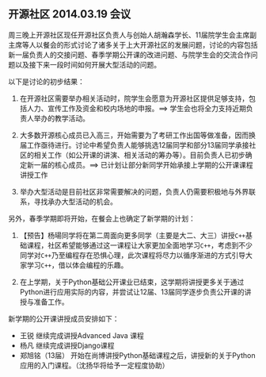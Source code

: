 ## 开源社区 2014.03.19 会议 ##

周三晚上开源社区现任开源社区负责人与创始人胡瀚森学长、11届院学生会主席副主席等人以餐会的形式讨论了诸多关于上大开源社区的发展问题，讨论的内容包括新一届负责人的交接问题、春季学期公开课的改进问题、与院学生会的交流合作问题以及接下来一段时间如何开展大型活动的问题。

以下是讨论的初步结果：

1. 在开源社区需要举办相关活动时，院学生会愿意为开源社区提供足够支持，包括人力、宣传工作及资金和校内场地的申报。==> 学生会也将全力支持近期负责人举办的教学活动。

2. 大多数开源核心成员已入高三，开始需要为了考研工作出国等做准备，因而换届工作亟待进行。讨论中希望负责人能够挑选12届同学和部分13届同学承接社区的相关工作（如公开课的讲演、相关活动的筹办等）。目前负责人已初步确定新一届的核心成员。==> 已计划让部分新同学开始承接上学期的公开课课程讲授工作

3. 举办大型活动是目前社区非常需要解决的问题，负责人仍需要积极地与外界联系，寻找承办大型活动的机会。

另外，春季学期即将开始，在餐会上也确定了新学期的计划：

1. 【预告】杨瑒同学将在第二周面向更多同学（主要是大二、大三）讲授`C++`基础课程，社区希望能够通过这一课程让大家更加全面地学习`C++`，考虑到不少同学对`C++`乃至编程存在恐惧心理，此次课程将尽力以循序渐进的方式引导大家学习`C++`，借以体会编程的乐趣。

2. 在上学期，关于Python基础公开课业已结束，这学期将讲授更多关于通过Python进行应用实际的内容，并尝试让12届、13届同学逐步负责公开课的讲授与准备工作。

新学期的公开课讲授成员安排如下：    
+ 王锐 继续完成讲授Advanced Java 课程  
+ 杨凡 继续完成讲授Django课程
+ 郑旭铭（13届） 开始在尚博讲授Python基础课程之后，讲授新的关于Python应用的入门课程。（沈扬华将给予一定程度协助）



